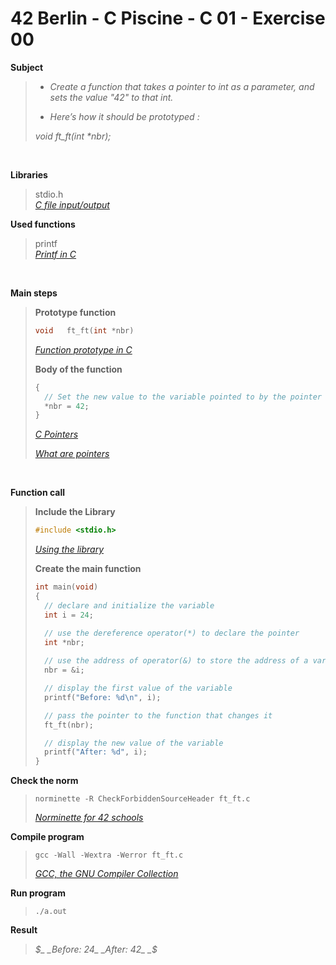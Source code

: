 # 42 Berlin - C Piscine - C 01 - Exercise 00

**Subject**
> * _Create a function that takes a pointer to int as a parameter, and sets the value "42"
to that int._   
>
> * _Here’s how it should be prototyped :_   
>
>_void ft_ft(int *nbr);_
>

<br>

**Libraries**        
>
>stdio.h    
>_[C file input/output](https://en.wikipedia.org/wiki/C_file_input/output)_

**Used functions**   
>
>printf   
>_[Printf in C](https://www.geeksforgeeks.org/printf-in-c/)_

<br>

**Main steps**
>
>**Prototype function**
>```c
>void	ft_ft(int *nbr)
>```
>_[Function prototype in C](https://www.geeksforgeeks.org/function-prototype-in-c/)_   
>
>**Body of the function**
>```c
>{    
>	// Set the new value to the variable pointed to by the pointer
>	*nbr = 42;    
>}    
>```
>_[C Pointers](https://www.geeksforgeeks.org/c-pointers/)_    
>
>_[What are pointers](https://youtu.be/2ybLD6_2gKM?si=yLpSffSRbA60G3Se)_
<br>

**Function call**
>**Include the Library**
>```c
>#include <stdio.h>
>```
>_[Using the library](https://www.gnu.org/software/libc/manual/html_mono/libc.html#Using-the-Library)_
>
>**Create the main function**
>```c
>int main(void)
>{
>	// declare and initialize the variable    
>	int i = 24;    
>
>	// use the dereference operator(*) to declare the pointer    
>	int *nbr;    
>	
>	// use the address of operator(&) to store the address of a variable in the pointer    
>	nbr = &i;    
>
>	// display the first value of the variable    
>	printf("Before: %d\n", i);    
>
>	// pass the pointer to the function that changes it    
>	ft_ft(nbr);
>
>	// display the new value of the variable 
>	printf("After: %d", i);
>}  
>```    

**Check the norm**
>```
>norminette -R CheckForbiddenSourceHeader ft_ft.c
>```
>_[Norminette for 42 schools](https://github.com/42School/norminette)_

**Compile program**
>```
>gcc -Wall -Wextra -Werror ft_ft.c
>```
>_[GCC, the GNU Compiler Collection](https://gcc.gnu.org)_

**Run program**
>```
>./a.out
>```

**Result**
>_$_    
>_Before: 24_    
>_After: 42_    
>_$_    
